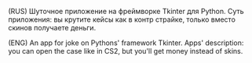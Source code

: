 (RUS)
Шуточное приложение на фреймворке Tkinter для Python. Суть приложения: вы крутите кейсы как в контр страйке, только вместо скинов получаете деньги.

(ENG)
An app for joke on Pythons' framework Tkinter. Apps' description: you can open the case like in CS2, but you'll get money instead of skins.
